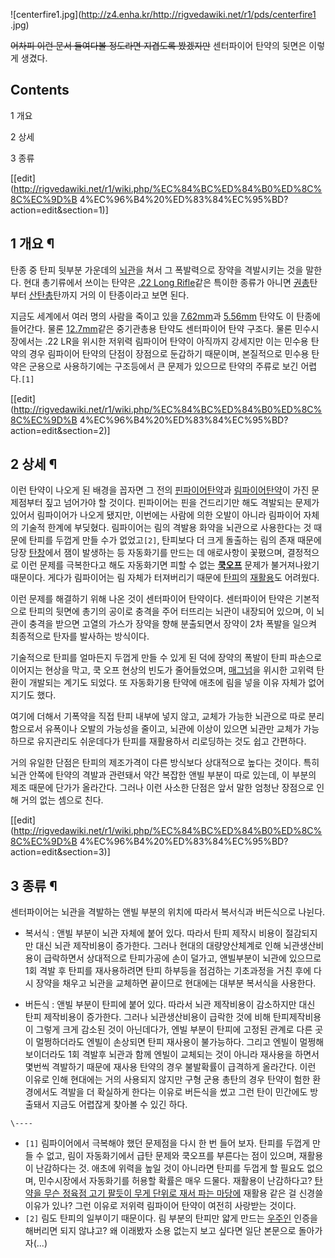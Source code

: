 ![centerfire1.jpg](http://z4.enha.kr/http://rigvedawiki.net/r1/pds/centerfire1
.jpg)

  
<del>어차피 이런 문서 들여다볼 정도라면 지겹도록 봤겠지만</del> 센터파이어 탄약의 뒷면은 이렇게 생겼다.

## Contents

    

1 개요

2 상세

3 종류

[[edit](http://rigvedawiki.net/r1/wiki.php/%EC%84%BC%ED%84%B0%ED%8C%8C%EC%9D%B
4%EC%96%B4%20%ED%83%84%EC%95%BD?action=edit&section=1)]

## 1 개요 ¶

탄종 중 탄피 뒷부분 가운데의 [뇌관](%EB%87%8C%EA%B4%80.md)을 쳐서 그 폭발력으로 장약을 격발시키는 것을 말한다.
현대 총기류에서 쓰이는 탄약은 [.22 Long Rifle](.22%20Long%20Rifle.md)같은 특이한 종류가 아니면
[권총](%EA%B6%8C%EC%B4%9D.md)탄부터 [산탄총](%EC%82%B0%ED%83%84%EC%B4%9D.md)탄까지
거의 이 탄종이라고 보면 된다.

  

지금도 세계에서 여러 명의 사람을 죽이고 있을 [7.62mm](7.62mm.md)과 [5.56mm](5.56mm.md) 탄약도 이
탄종에 들어간다. 물론 [12.7mm](12.7mm.md)같은 중기관총용 탄약도 센터파이어 탄약 구조다. 물론 민수시장에서는 .22
LR을 위시한 저위력 림파이어 탄약이 아직까지 강세지만 이는 민수용 탄약의 경우 림파이어 탄약의 단점이 장점으로 둔갑하기 때문이며,
본질적으로 민수용 탄약은 군용으로 사용하기에는 구조등에서 큰 문제가 있으므로 탄약의 주류로 보긴 어렵다.`[1]`

[[edit](http://rigvedawiki.net/r1/wiki.php/%EC%84%BC%ED%84%B0%ED%8C%8C%EC%9D%B
4%EC%96%B4%20%ED%83%84%EC%95%BD?action=edit&section=2)]

## 2 상세 ¶

이런 탄약이 나오게 된 배경을 꼽자면 그 전의 [핀파이어탄약](%ED%95%80%ED%8C%8C%EC%9D%B4%EC%96%B4%20%ED%83%84%EC%95%BD.md)과 [림파이어탄약](%EB%A6%BC%ED%8C%8C%EC%9D%B4%EC%96%B4%20%ED%83%84%EC%95%BD.md)이 가진 문제점부터
짚고 넘어가야 할 것이다. 핀파이어는 핀을 건드리기만 해도 격발되는 문제가 있어서 림파이어가 나오게 됐지만, 이번에는 사람에 의한 오발이
아니라 림파이어 자체의 기술적 한계에 부딪혔다. 림파이어는 림의 격발용 화약을 뇌관으로 사용한다는 것 때문에 탄피를 두껍게 만들 수가
없었고`[2]`, 탄피보다 더 크게 돌출하는 림의 존재 때문에 당장 [탄창](%ED%83%84%EC%B0%BD.md)에서 잼이 발생하는
등 자동화기를 만드는 데 애로사항이 꽃폈으며, 결정적으로 이런 문제를 극복한다고 해도 자동화기면 피할 수 없는 **[쿡오프](%EC%BF%A1%20%EC%98%A4%ED%94%84.md)** 문제가 불거져나왔기 때문이다. 게다가 림파이어는 림 자체가
터져버리기 때문에 [탄피](%ED%83%84%ED%94%BC.md)의
[재활용](%EC%9E%AC%ED%99%9C%EC%9A%A9.md)도 어려웠다.

  

이런 문제를 해결하기 위해 나온 것이 센터파이어 탄약이다. 센터파이어 탄약은 기본적으로 탄피의 뒷면에 총기의 공이로 충격을 주어 터뜨리는
뇌관이 내장되어 있으며, 이 뇌관이 충격을 받으면 고열의 가스가 장약을 향해 분출되면서 장약이 2차 폭발을 일으켜 최종적으로 탄자를 발사하는
방식이다.

  

기술적으로 탄피를 얼마든지 두껍게 만들 수 있게 된 덕에 장약의 폭발이 탄피 파손으로 이어지는 현상을 막고, 쿡 오프 현상의 빈도가
줄어들었으며, [매그넘](%EB%A7%A4%EA%B7%B8%EB%84%98.md)을 위시한 고위력 탄환이 개발되는 계기도 되었다. 또
자동화기용 탄약에 애초에 림을 넣을 이유 자체가 없어지기도 했다.

  

여기에 더해서 기폭약을 직접 탄피 내부에 넣지 않고, 교체가 가능한 뇌관으로 따로 분리함으로서 유폭이나 오발의 가능성을 줄이고, 뇌관에
이상이 있으면 뇌관만 교체가 가능하므로 유지관리도 쉬운데다가 탄피를 재활용하서 리로딩하는 것도 쉽고 간편하다.

  

거의 유일한 단점은 탄피의 제조가격이 다른 방식보다 상대적으로 높다는 것이다. 특히 뇌관 안쪽에 탄약의 격발과 관련돼서 약간 복잡한 앤빌
부분이 따로 있는데, 이 부분의 제조 때문에 단가가 올라간다. 그러나 이런 사소한 단점은 앞서 말한 엄청난 장점으로 인해 거의 없는 셈으로
친다.

[[edit](http://rigvedawiki.net/r1/wiki.php/%EC%84%BC%ED%84%B0%ED%8C%8C%EC%9D%B
4%EC%96%B4%20%ED%83%84%EC%95%BD?action=edit&section=3)]

## 3 종류 ¶

센터파이어는 뇌관을 격발하는 앤빌 부분의 위치에 따라서 복서식과 버든식으로 나뉜다.

  

  * 복서식 : 앤빌 부분이 뇌관 자체에 붙어 있다. 따라서 탄피 제작시 비용이 절감되지만 대신 뇌관 제작비용이 증가한다. 그러나 현대의 대량양산체계로 인해 뇌관생산비용이 급락하면서 상대적으로 탄피가공에 손이 덜가고, 앤빌부분이 뇌관에 있으므로 1회 격발 후 탄피를 재사용하려면 탄피 하부등을 점검하는 기초과정을 거친 후에 다시 장약을 채우고 뇌관을 교체하면 끝이므로 현대에는 대부분 복서식을 사용한다.  

  * 버든식 : 앤빌 부분이 탄피에 붙어 있다. 따라서 뇌관 제작비용이 감소하지만 대신 탄피 제작비용이 증가한다. 그러나 뇌관생산비용이 급락한 것에 비해 탄피제작비용이 그렇게 크게 감소된 것이 아닌데다가, 엔빌 부분이 탄피에 고정된 관계로 다른 곳이 멀쩡하더라도 엔빌이 손상되면 탄피 재사용이 불가능하다. 그리고 엔빌이 멀쩡해보이더라도 1회 격발후 뇌관과 함께 엔빌이 교체되는 것이 아니라 재사용을 하면서 몇번씩 격발하기 때문에 재사용 탄약의 경우 불발확률이 급격하게 올라간다. 이런 이유로 인해 현대에는 거의 사용되지 않지만 구형 군용 총탄의 경우 탄약이 험한 환경에서도 격발을 더 확실하게 한다는 이유로 버든식을 썼고 그런 탄이 민간에도 방출돼서 지금도 어렵잖게 찾아볼 수 있긴 하다.

`\----`

  * `[1]` 림파이어에서 극복해야 했던 문제점을 다시 한 번 들어 보자. 탄피를 두껍게 만들 수 없고, 림이 자동화기에서 급탄 문제와 쿡오프를 부른다는 점이 있으며, 재활용이 난감하다는 것. 애초에 위력을 높일 것이 아니라면 탄피를 두껍게 할 필요도 없으며, 민수시장에서 자동화기를 허용할 확률은 매우 드물다. 재활용이 난감하다고? [탄약을 무슨 정육점 고기 팔듯이 무게 단위로 재서 파는 마당에](.22%20Long%20Rifle.md) 재활용 같은 걸 신경쓸 이유가 있나? 그런 이유로 저위력 림파이어 탄약이 여전히 사랑받는 것이다.
  * `[2]` 림도 탄피의 일부이기 때문이다. 림 부분의 탄피만 얇게 만드는 [우주인](%EC%9A%B0%EC%A3%BC%EC%9D%B8.md) 인증을 해버리면 되지 않냐고? 왜 이래봤자 소용 없는지 보고 싶다면 일단 본문으로 돌아가자(...)

